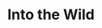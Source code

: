---
layout: post
title: Into the Wild
director: Sean Penn
year: 2007
cover: https://images.mubicdn.net/images/film/340/cache-672272-1629719319/image-w1280.jpg
imdb250: true
---